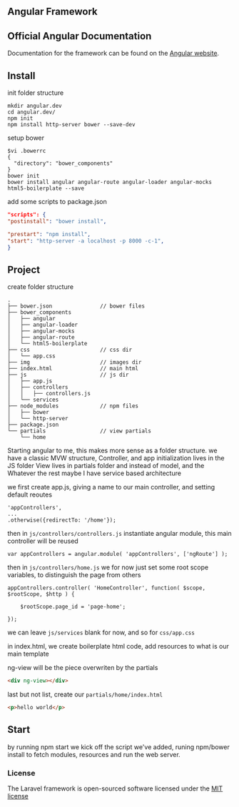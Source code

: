 ## Angular Framework


## Official Angular Documentation

Documentation for the framework can be found on the [Angular website](https://angularjs.org).

## Install

init folder structure

```
mkdir angular.dev
cd angular.dev/
npm init
npm install http-server bower --save-dev
```

setup bower

```
$vi .bowerrc
{
  "directory": "bower_components"
}
bower init
bower install angular angular-route angular-loader angular-mocks html5-boilerplate --save
```

add some scripts to package.json

```Json
"scripts": {
"postinstall": "bower install",

"prestart": "npm install",
"start": "http-server -a localhost -p 8000 -c-1",
}
```

## Project

create folder structure

```
.
├── bower.json               // bower files
├── bower_components
│   ├── angular
│   ├── angular-loader
│   ├── angular-mocks
│   ├── angular-route
│   └── html5-boilerplate
├── css                      // css dir
│   └── app.css
├── img                      // images dir
├── index.html               // main html
├── js                       // js dir
│   ├── app.js
│   ├── controllers
│   │   ├── controllers.js
│   └── services
├── node_modules             // npm files
│   ├── bower
│   └── http-server
├── package.json
└── partials                 // view partials
    └── home
```

Starting angular to me, this makes more sense as a folder structure.
we have a classic MVW structure, Controller, and app initialization lives in the JS folder
View lives in partials folder and instead of model, and the Whatever the rest maybe I have service based architecture

we first create app.js, giving a name to our main controller, and setting default reoutes

```JS
'appControllers',
...
.otherwise({redirectTo: '/home'});
```

then in `js/controllers/controllers.js` instantiate angular module, this main controller will be reused

```JS
var appControllers = angular.module( 'appControllers', ['ngRoute'] );
```

then in `js/controllers/home.js` we for now just set some root scope variables, to distinguish the page from others

```JS
appControllers.controller( 'HomeController', function( $scope, $rootScope, $http ) {

    $rootScope.page_id = 'page-home';

});
```

we can leave `js/services` blank for now, and so for `css/app.css`

in index.html, we create boilerplate html code, add resources to what is our main template

ng-view will be the piece overwriten by the partials

```html
<div ng-view></div>
```

last but not list, create our `partials/home/index.html`

```html
<p>hello world</p>
```

## Start

by running npm start we kick off the script we've added, runing npm/bower install to fetch modules, resources and run the web server.


### License

The Laravel framework is open-sourced software licensed under the [MIT license](http://opensource.org/licenses/MIT)
